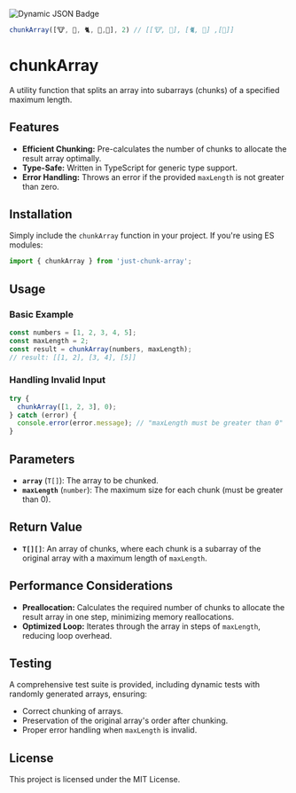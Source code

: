 ![Dynamic JSON Badge](https://img.shields.io/badge/dynamic/json?url=https%3A%2F%2Fraw.githubusercontent.com%2Fdmitrytarassov%2Fjust-chunk-array%2Frefs%2Fheads%2Fmain%2Fpackage.json&query=%24.version&style=for-the-badge&label=just-chunk-array&link=%24.repository)

```typescript
chunkArray([🐮, 🐑, 🐈, 🐙,🐓], 2) // [[🐮, 🐑], [🐈, 🐙] ,[🐓]]
```

# chunkArray

A utility function that splits an array into subarrays (chunks) of a specified maximum length.

## Features

- **Efficient Chunking:** Pre-calculates the number of chunks to allocate the result array optimally.
- **Type-Safe:** Written in TypeScript for generic type support.
- **Error Handling:** Throws an error if the provided `maxLength` is not greater than zero.

## Installation

Simply include the `chunkArray` function in your project. If you're using ES modules:

```ts
import { chunkArray } from 'just-chunk-array';
```

## Usage

### Basic Example

```ts
const numbers = [1, 2, 3, 4, 5];
const maxLength = 2;
const result = chunkArray(numbers, maxLength);
// result: [[1, 2], [3, 4], [5]]
```

### Handling Invalid Input

```ts
try {
  chunkArray([1, 2, 3], 0);
} catch (error) {
  console.error(error.message); // "maxLength must be greater than 0"
}
```

## Parameters

- **`array`** (`T[]`): The array to be chunked.
- **`maxLength`** (`number`): The maximum size for each chunk (must be greater than 0).

## Return Value

- **`T[][]`**: An array of chunks, where each chunk is a subarray of the original array with a maximum length of `maxLength`.

## Performance Considerations

- **Preallocation:** Calculates the required number of chunks to allocate the result array in one step, minimizing memory reallocations.
- **Optimized Loop:** Iterates through the array in steps of `maxLength`, reducing loop overhead.

## Testing

A comprehensive test suite is provided, including dynamic tests with randomly generated arrays, ensuring:

- Correct chunking of arrays.
- Preservation of the original array's order after chunking.
- Proper error handling when `maxLength` is invalid.

## License

This project is licensed under the MIT License.
